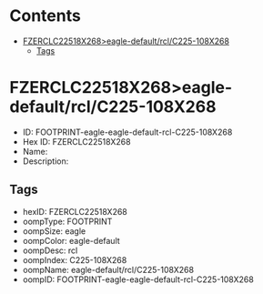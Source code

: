 



Contents
========

* [FZERCLC22518X268>eagle-default/rcl/C225-108X268](#fzerclc22518x268eagle-defaultrclc225-108x268)
	* [Tags](#tags)

# FZERCLC22518X268>eagle-default/rcl/C225-108X268

- ID: FOOTPRINT-eagle-eagle-default-rcl-C225-108X268
- Hex ID: FZERCLC22518X268
- Name: 
- Description: 

## Tags

- hexID: FZERCLC22518X268
- oompType: FOOTPRINT
- oompSize: eagle
- oompColor: eagle-default
- oompDesc: rcl
- oompIndex: C225-108X268
- oompName: eagle-default/rcl/C225-108X268
- oompID: FOOTPRINT-eagle-eagle-default-rcl-C225-108X268
